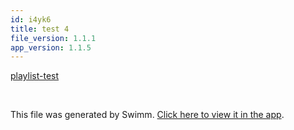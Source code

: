 ```yaml
---
id: i4yk6
title: test 4
file_version: 1.1.1
app_version: 1.1.5
---
```


[playlist-test](playlist-test.zgqo3.pl.sw.md)

<br/>

This file was generated by Swimm. [Click here to view it in the app](https://app.swimm.io/repos/Z2l0aHViJTNBJTNBc2hhdWwtdGVzdCUzQSUzQVNoYXVsQW1yYW5T/docs/i4yk6).

